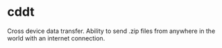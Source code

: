 # cddt

Cross device data transfer. Ability to send .zip files from anywhere in the world with an internet connection.